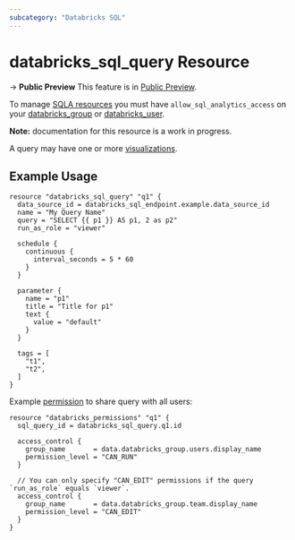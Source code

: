 ```yaml
---
subcategory: "Databricks SQL"
---
```

# databricks_sql_query Resource

-> **Public Preview** This feature is in [Public Preview](https://docs.databricks.com/release-notes/release-types.html).

To manage [SQLA resources](https://docs.databricks.com/sql/get-started/concepts.html) you must have `allow_sql_analytics_access` on your [databricks_group](group.md#allow_sql_analytics_access) or [databricks_user](user.md#allow_sql_analytics_access).

**Note:** documentation for this resource is a work in progress.

A query may have one or more [visualizations](sql_visualization.md).

## Example Usage

```hcl
resource "databricks_sql_query" "q1" {
  data_source_id = databricks_sql_endpoint.example.data_source_id
  name = "My Query Name"
  query = "SELECT {{ p1 }} AS p1, 2 as p2"
  run_as_role = "viewer"

  schedule {
    continuous {
      interval_seconds = 5 * 60
    }
  }

  parameter {
    name = "p1"
    title = "Title for p1"
    text {
      value = "default"
    }
  }

  tags = [
    "t1",
    "t2",
  ]
}
```

Example [permission](permissions.md) to share query with all users:

```hcl
resource "databricks_permissions" "q1" {
  sql_query_id = databricks_sql_query.q1.id

  access_control {
    group_name       = data.databricks_group.users.display_name
    permission_level = "CAN_RUN"
  }

  // You can only specify "CAN_EDIT" permissions if the query `run_as_role` equals `viewer`.
  access_control {
    group_name       = data.databricks_group.team.display_name
    permission_level = "CAN_EDIT"
  }
}
```
